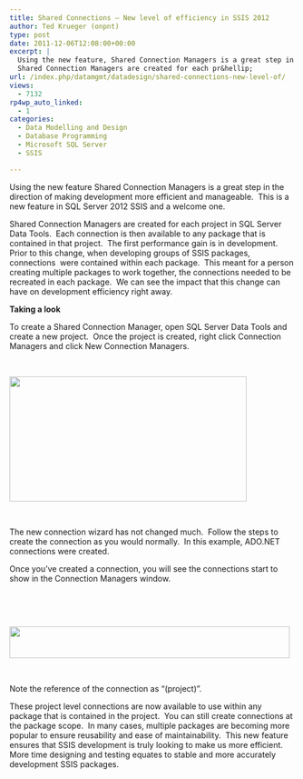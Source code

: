 ```yaml
---
title: Shared Connections – New level of efficiency in SSIS 2012
author: Ted Krueger (onpnt)
type: post
date: 2011-12-06T12:08:00+00:00
excerpt: |
  Using the new feature, Shared Connection Managers is a great step in the direction of making development more efficient and manageable.  This is a new feature in SQL Server 2012 SSIS and a welcome one.
  Shared Connection Managers are created for each pr&hellip;
url: /index.php/datamgmt/datadesign/shared-connections-new-level-of/
views:
  - 7132
rp4wp_auto_linked:
  - 1
categories:
  - Data Modelling and Design
  - Database Programming
  - Microsoft SQL Server
  - SSIS

---
```

Using the new feature Shared Connection Managers is a great step in the direction of making development more efficient and manageable.  This is a new feature in SQL Server 2012 SSIS and a welcome one.

Shared Connection Managers are created for each project in SQL Server Data Tools.  Each connection is then available to any package that is contained in that project.  The first performance gain is in development.  Prior to this change, when developing groups of SSIS packages, connections  were contained within each package.  This meant for a person creating multiple packages to work together, the connections needed to be recreated in each package.  We can see the impact that this change can have on development efficiency right away.

**Taking a look**

To create a Shared Connection Manager, open SQL Server Data Tools and create a new project.  Once the project is created, right click Connection Managers and click New Connection Managers.

 

<div class="image_block">
  <a href="/media/blogs/DataMgmt/-63.png?mtime=1323036357"><img src="/wp-content/uploads/blogs/DataMgmt/-63.png?mtime=1323036357" alt="" width="418" height="220" /></a>
</div>

 

The new connection wizard has not changed much.  Follow the steps to create the connection as you would normally.  In this example, ADO.NET connections were created.

Once you’ve created a connection, you will see the connections start to show in the Connection Managers window.

 

 

<div class="image_block">
  <a href="/media/blogs/DataMgmt/-64.png?mtime=1323036357"><img src="/wp-content/uploads/blogs/DataMgmt/-64.png?mtime=1323036357" alt="" width="494" height="56" /></a>
</div>

 

Note the reference of the connection as “(project)”.

These project level connections are now available to use within any package that is contained in the project.  You can still create connections at the package scope.  In many cases, multiple packages are becoming more popular to ensure reusability and ease of maintainability.  This new feature ensures that SSIS development is truly looking to make us more efficient.  More time designing and testing equates to stable and more accurately development SSIS packages.